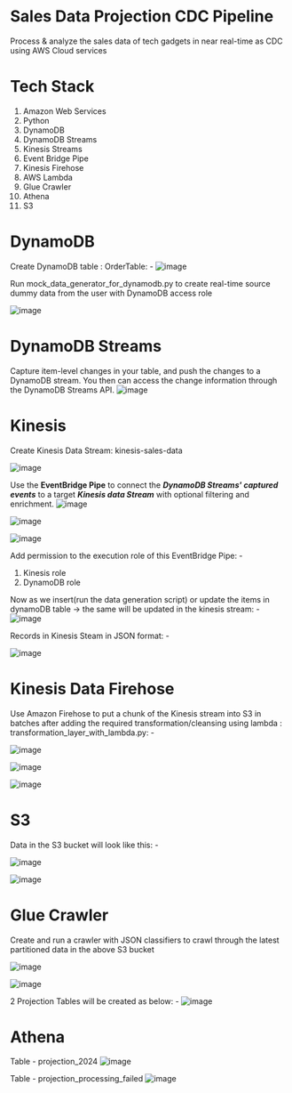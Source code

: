 # Sales Data Projection CDC Pipeline

Process & analyze the sales data of tech gadgets in near real-time as CDC using AWS Cloud services

# Tech Stack
1. Amazon Web Services
2. Python
3. DynamoDB
4. DynamoDB Streams
5. Kinesis Streams
6. Event Bridge Pipe
7. Kinesis Firehose
8. AWS Lambda
9. Glue Crawler
10. Athena
11. S3

# DynamoDB
Create DynamoDB table : OrderTable: -
![image](https://github.com/user-attachments/assets/49742527-fe69-4414-b104-36d4244c28c4)


Run mock_data_generator_for_dynamodb.py to create real-time source dummy data from the user with DynamoDB access role

![image](https://github.com/user-attachments/assets/0bb5723a-c59d-4cc6-8ecf-d9da92c90331)


# DynamoDB Streams
Capture item-level changes in your table, and push the changes to a DynamoDB stream. You then can access the change information through the DynamoDB Streams API.
![image](https://github.com/user-attachments/assets/f89f7719-a826-48b2-a10b-0848564e1932)

# Kinesis
Create Kinesis Data Stream: kinesis-sales-data

![image](https://github.com/user-attachments/assets/5ac032ed-ab8e-4029-94b6-6d9b78a87156)


Use the **EventBridge Pipe** to connect the _**DynamoDB Streams' captured events**_ to a target _**Kinesis data Stream**_ with optional filtering and enrichment.
![image](https://github.com/user-attachments/assets/75a98d54-62f4-4852-a18c-f1af99592da4)

![image](https://github.com/user-attachments/assets/e6631342-0221-42c0-9097-6cf009725dae)

![image](https://github.com/user-attachments/assets/90a42ced-d386-4748-840f-6c4e4fdad397)

Add permission to the execution role of this EventBridge Pipe: -
1.	Kinesis role
2.	DynamoDB role


Now as we insert(run the data generation script) or update the items in dynamoDB table -> the same will be updated in the kinesis stream: -
![image](https://github.com/user-attachments/assets/e6949a6f-e96c-4ba2-90bd-f727891d94bb)

Records in Kinesis Steam in JSON format: -

![image](https://github.com/user-attachments/assets/657c2b10-e765-46ee-a950-e12104e4a300)

# Kinesis Data Firehose
Use Amazon Firehose to put a chunk of the Kinesis stream into S3 in batches after adding the required transformation/cleansing using lambda : transformation_layer_with_lambda.py: -

![image](https://github.com/user-attachments/assets/e130ae87-fe2c-458b-87ab-14f13ae3512f)


![image](https://github.com/user-attachments/assets/747b422b-ef44-40f8-a082-7146d9c9388e)


![image](https://github.com/user-attachments/assets/81a460b1-d98f-4bac-b104-5423822762ae)


# S3
Data in the S3 bucket will look like this: -

![image](https://github.com/user-attachments/assets/0cb65c75-40d3-4f94-932a-ffdc1a094515)

![image](https://github.com/user-attachments/assets/59f44035-a7c3-416e-915f-4d65a6f46542)


# Glue Crawler
Create and run a crawler with JSON classifiers to crawl through the latest partitioned data in the above S3 bucket

![image](https://github.com/user-attachments/assets/a9ff6db0-84af-40f7-8fb3-844d780a65fc)

![image](https://github.com/user-attachments/assets/d133d4b8-c757-415f-906d-406e47903def)

2 Projection Tables will be created as below: -
![image](https://github.com/user-attachments/assets/133673fb-804c-4cf0-a626-650b8ef1076d)

# Athena

Table - projection_2024
![image](https://github.com/user-attachments/assets/0b26f625-9f4e-401a-8c49-1cbe17e40e16)

Table - projection_processing_failed
![image](https://github.com/user-attachments/assets/3bb53f18-2eba-47f3-a4c6-6a765ab3fa4b)
